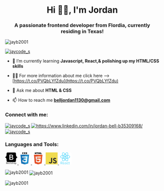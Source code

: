 <h1 align="center">Hi 👋🏾, I'm Jordan</h1>
<h3 align="center">A passionate frontend developer from Flordia, currently residing in Texas!</h3>


<p align="left"> <img src="https://komarev.com/ghpvc/?username=jayb2001&label=Profile%20views&color=0e75b6&style=flat" alt="jayb2001" /> </p>

<p align="left"> <a href="https://twitter.com/jaycode_s" target="blank"><img src="https://img.shields.io/twitter/follow/jaycode_s?logo=twitter&style=for-the-badge" alt="jaycode_s" /></a> </p>

- 🌱 I’m currently learning **Javascript, React,& polishing up my HTML/CSS skills**

- 👨‍💻 For more information about me click here --> [https://t.co/PVQbLYfZdu](https://t.co/PVQbLYfZdu)

- 💬 Ask me about **HTML & CSS**

- 📫 How to reach me **belljordan1130@gmail.com**

<h3 align="left">Connect with me:</h3>
<p align="left">
<a href="https://twitter.com/jaycode_s" target="blank"><img align="center" src="https://raw.githubusercontent.com/rahuldkjain/github-profile-readme-generator/master/src/images/icons/Social/twitter.svg" alt="jaycode_s" height="30" width="40" /></a>
<a href="https://linkedin.com/in/https://www.linkedin.com/in/jordan-bell-b35309168/" target="blank"><img align="center" src="https://raw.githubusercontent.com/rahuldkjain/github-profile-readme-generator/master/src/images/icons/Social/linked-in-alt.svg" alt="https://www.linkedin.com/in/jordan-bell-b35309168/" height="30" width="40" /></a>
<a href="https://instagram.com/jaycode_s" target="blank"><img align="center" src="https://raw.githubusercontent.com/rahuldkjain/github-profile-readme-generator/master/src/images/icons/Social/instagram.svg" alt="jaycode_s" height="30" width="40" /></a>
</p>

<h3 align="left">Languages and Tools:</h3>
<p align="left"> <a href="https://getbootstrap.com" target="_blank" rel="noreferrer"> <img src="https://raw.githubusercontent.com/devicons/devicon/master/icons/bootstrap/bootstrap-plain-wordmark.svg" alt="bootstrap" width="40" height="40"/> </a> <a href="https://www.w3schools.com/css/" target="_blank" rel="noreferrer"> <img src="https://raw.githubusercontent.com/devicons/devicon/master/icons/css3/css3-original-wordmark.svg" alt="css3" width="40" height="40"/> </a> <a href="https://www.w3.org/html/" target="_blank" rel="noreferrer"> <img src="https://raw.githubusercontent.com/devicons/devicon/master/icons/html5/html5-original-wordmark.svg" alt="html5" width="40" height="40"/> </a> <a href="https://developer.mozilla.org/en-US/docs/Web/JavaScript" target="_blank" rel="noreferrer"> <img src="https://raw.githubusercontent.com/devicons/devicon/master/icons/javascript/javascript-original.svg" alt="javascript" width="40" height="40"/> </a> <a href="https://reactjs.org/" target="_blank" rel="noreferrer"> <img src="https://raw.githubusercontent.com/devicons/devicon/master/icons/react/react-original-wordmark.svg" alt="react" width="40" height="40"/> </a> </p>

<p><img align="left" src="https://github-readme-stats.vercel.app/api/top-langs?username=jayb2001&show_icons=true&locale=en&layout=compact" alt="jayb2001" /></p>

<p>&nbsp;<img align="center" src="https://github-readme-stats.vercel.app/api?username=jayb2001&show_icons=true&locale=en" alt="jayb2001" /></p>

<p><img align="center" src="https://github-readme-streak-stats.herokuapp.com/?user=jayb2001&" alt="jayb2001" /></p>
